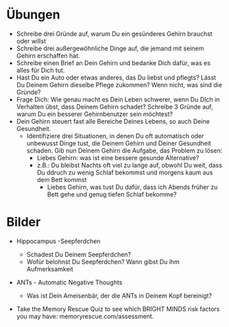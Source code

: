 # Übungen
- Schreibe drei Gründe auf, warum Du ein gesünderes Gehirn brauchst oder willst
- Schreibe drei außergewöhnliche Dinge auf, die jemand mit seinem Gehirn erschaffen hat.
- Schreibe einen Brief an Dein Gehirn und bedanke Dich dafür, was es alles für Dich tut.
- Hast Du ein Auto oder etwas anderes, das Du liebst und pflegts? Lässt Du Deinem Gehirn dieselbe Pflege zukommen? Wenn nicht, was sind die Gründe?
- Frage Dich: Wie genau macht es Dein Leben schwerer, wenn Du DIch in Verhalten übst, dass Deinem Gehirn
schadet?
Schreibe 3 Gründe auf, warum Du ein besserer Gehirnbenutzer sein möchtest?
- Dein Gehirn steuert fast alle Bereiche Deines Lebens, so auch Deine Gesundheit.
   - Identifiziere drei Situationen, in denen Du oft automatisch oder unbewusst Dinge tust, die Deinem Gehirn und Deiner Gesundheit schaden. Gib nun Deinem Gehirn die Aufgabe, das Problem zu lösen:
      -  Liebes Gehirn: was ist eine bessere gesunde Alternative?
      -  z.B.: Du bleibst Nachts oft viel zu lange auf, obwohl Du weit, dass Du ddruch zu wenig Schlaf bekommst und morgens kaum aus dem Bett kommst
         -  Liebes Gehirn, was tust Du dafür, dass ich Abends früher zu Bett gehe und genug tiefen Schlaf bekomme?

 # Bilder
- Hippocampus -Seepferdchen
   - Schadest Du Deinem Seepferdchen?
   - Wofür belohnst Du Seepferdchen? Wann gibst Du ihm Aufmerksamkeit
- ANTs - Automatic Negative Thoughts
   - Was ist Dein Ameisenbär, der die ANTs in Deinem Kopf bereinigt?



- Take the Memory Rescue Quiz to see which BRIGHT MINDS risk factors you may have: memoryrescue.com/assessment.
   
